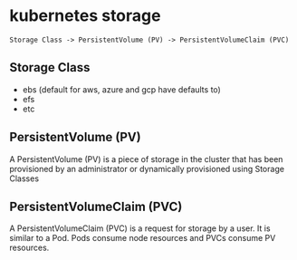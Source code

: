 # kubernetes storage

`Storage Class -> PersistentVolume (PV) -> PersistentVolumeClaim (PVC)`

## Storage Class

- ebs (default for aws, azure and gcp have defaults to)
- efs
- etc

## PersistentVolume (PV)

A PersistentVolume (PV) is a piece of storage in the cluster that has been provisioned by an administrator or dynamically provisioned using Storage Classes

## PersistentVolumeClaim (PVC)

A PersistentVolumeClaim (PVC) is a request for storage by a user. It is similar to a Pod. Pods consume node resources and PVCs consume PV resources.
